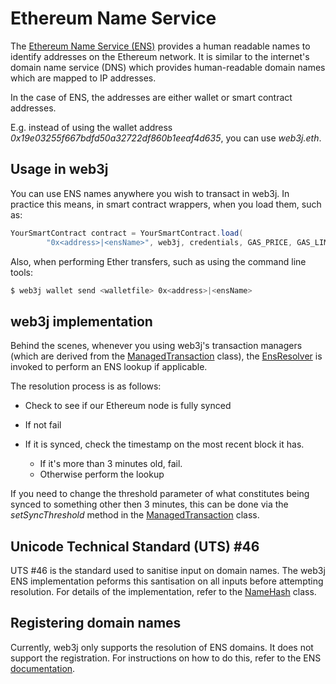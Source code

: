 Ethereum Name Service
=====================

The [Ethereum Name Service (ENS)](https://ens.domains) provides a human readable names to identify addresses on the Ethereum network. It is similar to the internet's domain name service (DNS) which provides human-readable domain names which are mapped to IP addresses.

In the case of ENS, the addresses are either wallet or smart contract addresses.

E.g. instead of using the wallet address *0x19e03255f667bdfd50a32722df860b1eeaf4d635*, you can use *web3j.eth*.

Usage in web3j
--------------

You can use ENS names anywhere you wish to transact in web3j. In practice this means, in smart contract wrappers, when you load them, such as:

```java
YourSmartContract contract = YourSmartContract.load(
        "0x<address>|<ensName>", web3j, credentials, GAS_PRICE, GAS_LIMIT);
```

Also, when performing Ether transfers, such as using the command line
tools:

``` bash
$ web3j wallet send <walletfile> 0x<address>|<ensName>
```

web3j implementation 
--------------------

Behind the scenes, whenever you using web3j's transaction managers (which are derived from the
[ManagedTransaction](https://github.com/web3j/web3j/blob/master/core/src/main/java/org/web3j/tx/ManagedTransaction.java) class), the [EnsResolver](https://github.com/web3j/web3j/blob/master/core/src/main/java/org/web3j/ens/EnsResolver.java) is invoked to perform an ENS lookup if applicable.

The resolution process is as follows:

-   Check to see if our Ethereum node is fully synced
-   If not fail
-   If it is synced, check the timestamp on the most recent block it has.

    - If it's more than 3 minutes old, fail.
    - Otherwise perform the lookup

If you need to change the threshold parameter of what constitutes being synced to something other then 3 minutes, this can be done via the *setSyncThreshold* method in the [ManagedTransaction](https://github.com/web3j/web3j/blob/master/core/src/main/java/org/web3j/tx/ManagedTransaction.java) class.

Unicode Technical Standard (UTS) \#46
-------------------------------------

UTS #46 is the standard used to sanitise input on domain names. The web3j ENS implementation peforms this santisation on all inputs before attempting resolution. For details of the implementation, refer to the [NameHash](https://github.com/web3j/web3j/blob/master/core/src/main/java/org/web3j/ens/NameHash.java) class.

Registering domain names
------------------------

Currently, web3j only supports the resolution of ENS domains. It does not support the registration. For instructions on how to do this, refer to the ENS [documentation](https://docs.ens.domains/).

